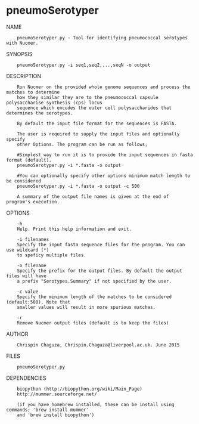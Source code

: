 # pneumoSerotyper

NAME

		pneumoSerotyper.py - Tool for identifying pneumococcal serotypes with Nucmer.

SYNOPSIS

		pneumoSerotyper.py -i seq1,seq2,...,seqN -o output

DESCRIPTION

		Run Nucmer on the provided whole genome sequences and process the matches to determine 
		how they similar they are to the pneumococcal capsule polysaccharise synthesis (cps) locus
		sequence which encodes the outer cell polysaccharides that determines the serotypes.

		By default the input file format for the sequences is FASTA.

		The user is required to supply the input files and optionally specify
		other Options. The program can be run as follows;

		#Simplest way to run it is to provide the input sequences in fasta format (default).
		pneumoSerotyper.py -i *.fasta -o output

		#You can optionally specify other options minimum match length to be considered
		pneumoSerotyper.py -i *.fasta -o output -c 500

		A summary of the output file names is given at the end of program's execution.

OPTIONS

		-h
		Help. Print this help information and exit.

		-i filenames
		Specify the input fasta sequence files for the program. You can use wildcard (*)
		to speficy multiple files.

		-o filename
		Specify the prefix for the output files. By default the output files will have
		a prefix "Serotypes.Summary" if not specified by the user.

		-c value
		Specify the minimum length of the matches to be considered (default:500). Note that
		smaller values will result in more spurious matches.

		-r
		Remove Nucmer output files (default is to keep the files)

AUTHOR

		Chrispin Chaguza, Chrispin.Chaguza@liverpool.ac.uk. June 2015

FILES

		pneumoSerotyper.py

DEPENDENCIES

		biopython (http://biopython.org/wiki/Main_Page) 
		http://mummer.sourceforge.net/ 
		
		(if you have homebrew installed, these can be install using commands; 'brew install mummer'
		and 'brew install biopython')
